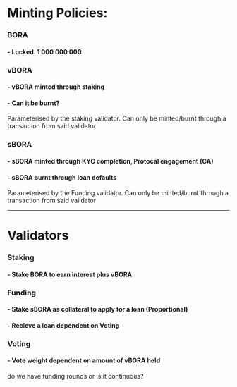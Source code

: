 # Minting Policies:

### BORA
#### - Locked. 1 000 000 000

### vBORA
#### - vBORA minted through staking
#### - Can it be burnt?

Parameterised by the staking validator. Can only be minted/burnt through a transaction from said validator

### sBORA
#### - sBORA minted through KYC completion, Protocal engagement (CA)
#### - sBORA burnt through loan defaults

Parameterised by the Funding validator. Can only be minted/burnt through a transaction from said validator

---------------------------
# Validators

### Staking 
#### - Stake BORA to earn interest plus vBORA

### Funding 
#### - Stake sBORA as collateral to apply for a loan (Proportional)
#### - Recieve a loan dependent on Voting

### Voting 
#### - Vote weight dependent on amount of vBORA held

do we have funding rounds or is it continuous?
